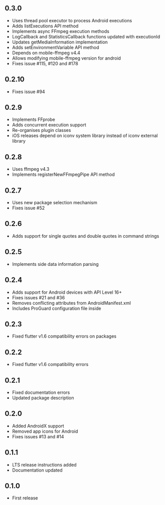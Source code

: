 ## 0.3.0
- Uses thread pool executor to process Android executions
- Adds listExecutions API method
- Implements async FFmpeg execution methods
- LogCallback and StatisticsCallback functions updated with executionId
- Updates getMediaInformation implementation
- Adds setEnvironmentVariable API method
- Depends on mobile-ffmpeg v4.4
- Allows modifying mobile-ffmpeg version for android
- Fixes issue #115, #120 and #178

## 0.2.10
- Fixes issue #94

## 0.2.9
- Implements FFprobe
- Adds concurrent execution support
- Re-organises plugin classes
- iOS releases depend on iconv system library instead of iconv external library

## 0.2.8
- Uses ffmpeg v4.3
- Implements registerNewFFmpegPipe API method

## 0.2.7
- Uses new package selection mechanism
- Fixes issue #52

## 0.2.6
- Adds support for single quotes and double quotes in command strings

## 0.2.5
- Implements side data information parsing

## 0.2.4
- Adds support for Android devices with API Level 16+
- Fixes issues #21 and #36
- Removes conflicting attributes from AndroidManifest.xml
- Includes ProGuard configuration file inside

## 0.2.3
- Fixed flutter v1.6 compatibility errors on packages

## 0.2.2
- Fixed flutter v1.6 compatibility errors

## 0.2.1
- Fixed documentation errors
- Updated package description

## 0.2.0
- Added AndroidX support
- Removed app icons for Android
- Fixes issues #13 and #14

## 0.1.1
- LTS release instructions added
- Documentation updated

## 0.1.0
- First release

